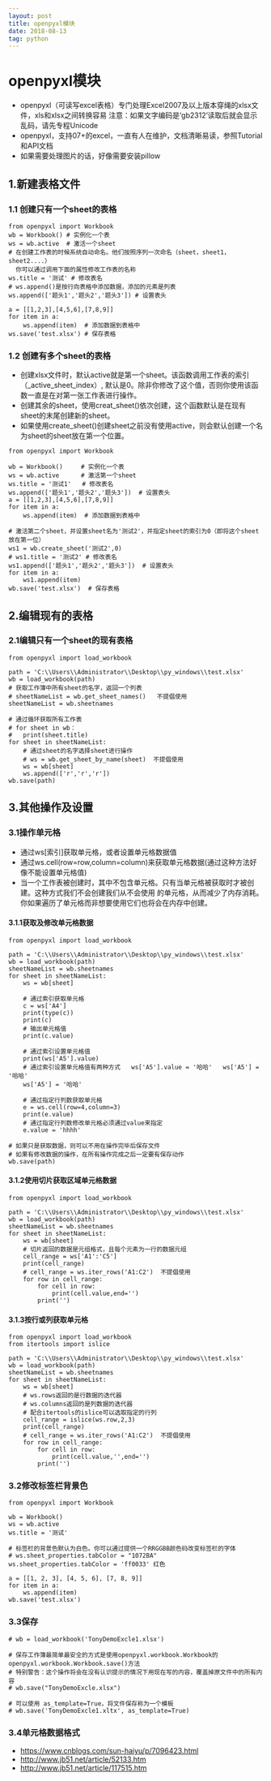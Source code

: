 ```yaml
---
layout: post
title: openpyxl模块
date: 2018-08-13
tag: python
---
```

# openpyxl模块
- openpyxl（可读写excel表格）专门处理Excel2007及以上版本穿绳的xlsx文件，xls和xlsx之间转换容易
  注意：如果文字编码是‘gb2312’读取后就会显示乱码，请先专程Unicode
- openpyxl，支持07+的excel，一直有人在维护，文档清晰易读，参照Tutorial和API文档
- 如果需要处理图片的话，好像需要安装pillow

## 1.新建表格文件
### 1.1 创建只有一个sheet的表格
```
from openpyxl import Workbook
wb = Workbook() # 实例化一个表
ws = wb.active  # 激活一个sheet
# 在创建工作表的时候系统自动命名。他们按照序列一次命名（sheet，sheet1，sheet2....）
  你可以通过调用下面的属性修改工作表的名称
ws.title = '测试' # 修改表名
# ws.append()是按行向表格中添加数据，添加的元素是列表
ws.append(['题头1','题头2','题头3']) # 设置表头

a = [[1,2,3],[4,5,6],[7,8,9]]
for item in a:
    ws.append(item)  # 添加数据到表格中
ws.save('test.xlsx') # 保存表格
```
### 1.2 创建有多个sheet的表格
- 创建xlsx文件时，默认active就是第一个sheet。该函数调用工作表的索引（_active_sheet_index）,
  默认是0。除非你修改了这个值，否则你使用该函数一直是在对第一张工作表进行操作。
- 创建其余的sheet，使用creat_sheet()依次创建，这个函数默认是在现有sheet的末尾创建新的sheet。
- 如果使用create_sheet()创建sheet之前没有使用active，则会默认创建一个名为sheet的sheet放在第一个位置。

```
from openpyxl import Workbook

wb = Workbook()     # 实例化一个表
ws = wb.active      # 激活第一个sheet
ws.title = '测试1'   # 修改表名
ws.append(['题头1','题头2','题头3'])  # 设置表头
a = [[1,2,3],[4,5,6],[7,8,9]]
for item in a:
    ws.append(item)  # 添加数据到表格中

# 激活第二个sheet，并设置sheet名为'测试2'，并指定sheet的索引为0（即将这个sheet放在第一位）
ws1 = wb.create_sheet('测试2',0)
# ws1.title = '测试2' # 修改表名
ws1.append(['题头1','题头2','题头3'])  # 设置表头
for item in a:
    ws1.append(item)
wb.save('test.xlsx')  # 保存表格
```
## 2.编辑现有的表格
### 2.1编辑只有一个sheet的现有表格

```
from openpyxl import load_workbook

path = 'C:\\Users\\Administrator\\Desktop\\py_windows\\test.xlsx'
wb = load_workbook(path)
# 获取工作簿中所有sheet的名字，返回一个列表
# sheetNameList = wb.get_sheet_names()   不提倡使用
sheetNameList = wb.sheetnames

# 通过循环获取所有工作表
# for sheet in wb：
#   print(sheet.title)
for sheet in sheetNameList:
    # 通过sheet的名字选择sheet进行操作
    # ws = wb.get_sheet_by_name(sheet)  不提倡使用
    ws = wb[sheet]
    ws.append(['r','r','r'])
wb.save(path)
```

## 3.其他操作及设置
### 3.1操作单元格
- 通过ws[索引]获取单元格，或者设置单元格数据值
- 通过ws.cell(row=row,column=column)来获取单元格数据(通过这种方法好像不能设置单元格值)
- 当一个工作表被创建时，其中不包含单元格。只有当单元格被获取时才被创建。这种方式我们不会创建我们从不会使用
  的单元格，从而减少了内存消耗。你如果遍历了单元格而非想要使用它们也将会在内存中创建。

#### 3.1.1获取及修改单元格数据

```
from openpyxl import load_workbook

path = 'C:\\Users\\Administrator\\Desktop\\py_windows\\test.xlsx'
wb = load_workbook(path)
sheetNameList = wb.sheetnames
for sheet in sheetNameList:
    ws = wb[sheet]

    # 通过索引获取单元格
    c = ws['A4']
    print(type(c))
    print(c)
    # 输出单元格值
    print(c.value)

    # 通过索引设置单元格值
    print(ws['A5'].value)
    # 通过索引设置单元格值有两种方式   ws['A5'].value = '哈哈'   ws['A5'] = '哈哈'
    ws['A5'] = '哈哈'

    # 通过指定行列数获取单元格
    e = ws.cell(row=4,column=3)
    print(e.value)
    # 通过指定行列数修改单元格必须通过value来指定
    e.value = 'hhhh'

# 如果只是获取数据，则可以不用在操作完毕后保存文件
# 如果有修改数据的操作，在所有操作完成之后一定要有保存动作
wb.save(path)
```

#### 3.1.2使用切片获取区域单元格数据

```
from openpyxl import load_workbook

path = 'C:\\Users\\Administrator\\Desktop\\py_windows\\test.xlsx'
wb = load_workbook(path)
sheetNameList = wb.sheetnames
for sheet in sheetNameList:
    ws = wb[sheet]
    # 切片返回的数据是元组格式，且每个元素为一行的数据元组
    cell_range = ws['A1':'C5']
    print(cell_range)
    # cell_range = ws.iter_rows('A1:C2')  不提倡使用
    for row in cell_range:
        for cell in row:
            print(cell.value,end='')
        print('')
```

#### 3.1.3按行或列获取单元格

```
from openpyxl import load_workbook
from itertools import islice

path = 'C:\\Users\\Administrator\\Desktop\\py_windows\\test.xlsx'
wb = load_workbook(path)
sheetNameList = wb.sheetnames
for sheet in sheetNameList:
    ws = wb[sheet]
    # ws.rows返回的是行数据的迭代器
    # ws.columns返回的是列数据的迭代器
    # 配合itertools的islice可以选取指定的行列
    cell_range = islice(ws.row,2,3)
    print(cell_range)
    # cell_range = ws.iter_rows('A1:C2')  不提倡使用
    for row in cell_range:
        for cell in row:
            print(cell.value,'',end='')
        print('')
```

### 3.2修改标签栏背景色

```
from openpyxl import Workbook

wb = Workbook()
ws = wb.active
ws.title = '测试'

# 标签栏的背景色默认为白色。你可以通过提供一个RRGGBB颜色码改变标签栏的字体
# ws.sheet_properties.tabColor = "1072BA"
ws.sheet_properties.tabColor = 'ff0033' 红色

a = [[1, 2, 3], [4, 5, 6], [7, 8, 9]]
for item in a:
    ws.append(item)
wb.save('test.xlsx')
```

### 3.3保存

```
# wb = load_workbook('TonyDemoExcle1.xlsx')

# 保存工作簿最简单最安全的方式是使用openpyxl.workbook.Workbook的openpyxl.workbook.Workbook.save()方法
# 特别警告：这个操作将会在没有认识提示的情况下用现在写的内容，覆盖掉原文件中的所有内容
# wb.save("TonyDemoExcle.xlsx")

# 可以使用 as_template=True，将文件保存称为一个模板
# wb.save('TonyDemoExcle1.xltx', as_template=True)
```

### 3.4单元格数据格式
- https://www.cnblogs.com/sun-haiyu/p/7096423.html
- http://www.jb51.net/article/52133.htm
- http://www.jb51.net/article/117515.htm